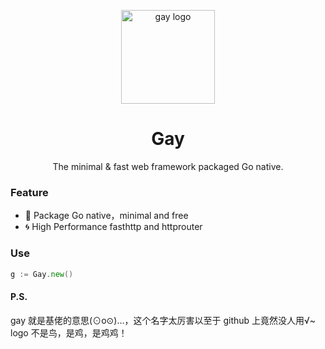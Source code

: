 <p align="center"><img src="http://wx1.sinaimg.cn/mw690/0060lm7Tly1ftpfy740m8j30jn0jnaat.jpg" alt="gay logo" width="150"></p>
<h1 align="center">Gay</h1>
<p align="center">The minimal & fast web framework packaged Go native.</p>


### Feature
* :leaves: Package Go native，minimal and free
* :cyclone: High Performance fasthttp and httprouter

### Use
```go
g := Gay.new()
```

#### P.S.
gay 就是基佬的意思(⊙o⊙)…，这个名字太厉害以至于 github 上竟然没人用√~
logo 不是鸟，是鸡，是鸡鸡！
